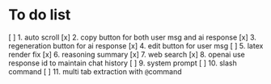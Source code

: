 # To do list

[ ] 1. auto scroll
[x] 2. copy button for both user msg and ai response
[x] 3. regeneration button for ai response
[x] 4. edit button for user msg
[ ] 5. latex render fix
[x] 6. reasoning summary
[x] 7. web search
[x] 8. openai use response id to maintain chat history
[ ] 9. system prompt
[ ] 10. slash command
[ ] 11. multi tab extraction with `@`command
